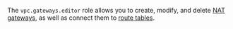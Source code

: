 The `vpc.gateways.editor` role allows you to create, modify, and delete [NAT gateways](../../../vpc/concepts/gateways.md), as well as connect them to [route tables](../../../vpc/concepts/static-routes.md#rt-vpc).